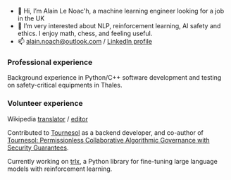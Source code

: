 - 👋 Hi, I’m Alain Le Noac'h, a machine learning engineer looking for a job in the UK
- 👀 I’m very interested about NLP, reinforcement learning, AI safety and ethics. I enjoy math, chess, and feeling useful.
- 📫 alain.noach@outlook.com / [LinkedIn profile](https://www.linkedin.com/in/alain-le-noach-96534b131/)

### Professional experience
Background experience in Python/C++ software development and testing on safety-critical equipments in Thales.

### Volunteer experience
Wikipedia [translator](https://fr.wikipedia.org/w/index.php?title=Sp%C3%A9cial:Contributions/Alenoach&target=Alenoach&offset=&limit=500) / [editor](https://en.wikipedia.org/wiki/Special:Contributions/Alenoach)

Contributed to [Tournesol](https://tournesol.app) as a backend developer, and co-author of [Tournesol: Permissionless Collaborative Algorithmic Governance with Security Guarantees](https://arxiv.org/abs/2211.01179). 

Currently working on [trlx](https://github.com/CarperAI/trlx), a Python library for fine-tuning large language models with reinforcement learning.

<!---
glerzing/glerzing is a ✨ special ✨ repository because its `README.md` (this file) appears on your GitHub profile.
You can click the Preview link to take a look at your changes.
--->
